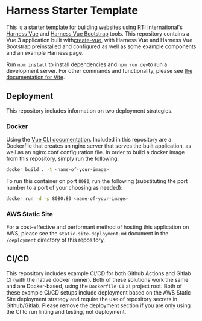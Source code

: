 # Harness Starter Template

This is a starter template for building websites using RTI International's [Harness Vue](https://next.harnessjs.org) and [Harness Vue Bootstrap](https://ui.harnessjs.org) tools. This repository contains a Vue 3 application built with[create-vue](https://github.com/vuejs/create-vue), with Harness Vue and Harness Vue Bootstrap preinstalled and configured as well as some example components and an example Harness page. 

Run `npm install` to install dependencies and `npm run dev`to run a development server. For other commands and functionality, please see [the documentation for Vite](https://vitejs.dev/guide/).

## Deployment
This repository includes information on two deployment strategies.

### Docker
Using the [Vue CLI documentation](https://cli.vuejs.org/guide/deployment.html#docker-nginx). Included in this repository are a Dockerfile that creates an nginx server that serves the built application, as well as an nginx.conf configuration file. In order to build a docker image from this repository, simply run the following:

```bash
docker build . -t <name-of-your-image>
```

To run this container on port `8080`, run the following (substituting the port number to a port of your choosing as needed):

```bash
docker run -d -p 8080:80 <name-of-your-image>
```

### AWS Static Site
For a cost-effective and performant method of hosting this application on AWS, please see the `static-site-deployment.md` document in the `/deployment` directory of this repository.


## CI/CD
This repository includes example CI/CD for both Github Actions and Gitlab CI (with the native docker runner). Both of these solutions work the same and are Docker-based, using the `Dockerfile-CI` at project root. Both of these example CI/CD setups include deployment based on the AWS Static Site deployment strategy and require the use of repository secrets in Github/Gitlab. Please remove the deployment section if you are only using the CI to run linting and testing, not deployment.